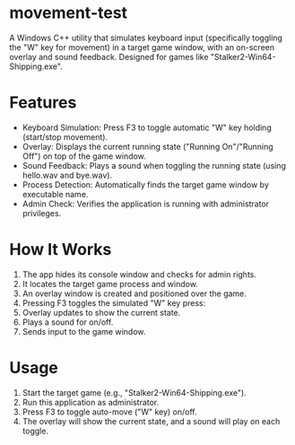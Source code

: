 # movement-test
A Windows C++ utility that simulates keyboard input (specifically toggling the "W" key for movement) in a target game window, with an on-screen overlay and sound feedback. Designed for games like "Stalker2-Win64-Shipping.exe".

# Features
* Keyboard Simulation: Press F3 to toggle automatic "W" key holding (start/stop movement).
* Overlay: Displays the current running state ("Running On"/"Running Off") on top of the game window.
* Sound Feedback: Plays a sound when toggling the running state (using hello.wav and bye.wav).
* Process Detection: Automatically finds the target game window by executable name.
* Admin Check: Verifies the application is running with administrator privileges.

# How It Works
1. The app hides its console window and checks for admin rights.
2. It locates the target game process and window.
3. An overlay window is created and positioned over the game.
4. Pressing F3 toggles the simulated "W" key press:
5. Overlay updates to show the current state.
6. Plays a sound for on/off.
7. Sends input to the game window.

# Usage
1. Start the target game (e.g., "Stalker2-Win64-Shipping.exe").
2. Run this application as administrator.
3. Press F3 to toggle auto-move ("W" key) on/off.
4. The overlay will show the current state, and a sound will play on each toggle.
